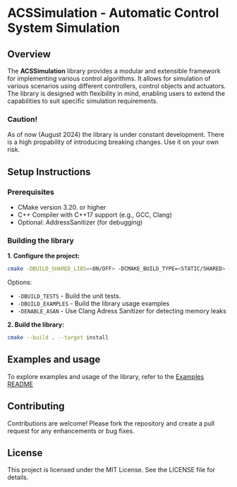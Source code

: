 # ACSSimulation - Automatic Control System Simulation

## Overview

The **ACSSimulation** library provides a modular and extensible framework for implementing various control algorithms. It allows for simulation of various scenarios using different controllers, control objects and actuators. The library is designed with flexibility in mind, enabling users to extend the capabilities to suit specific simulation requirements.

### **Caution!**

As of now (August 2024) the library is under constant development. There is a high propability of introducing breaking changes. Use it on your own risk.

## Setup Instructions

### Prerequisites

* CMake version 3.20. or higher
* C++ Compiler with C++17 support (e.g., GCC, Clang)
* Optional: AddressSanitizer (for debugging)

### Building the library

**1. Configure the project:**

```bash
cmake -DBUILD_SHARED_LIBS=<ON/OFF> -DCMAKE_BUILD_TYPE=<STATIC/SHARED> -B ./build -S .
```

Options:

* `-DBUILD_TESTS` - Build the unit tests.
* `-DBUILD_EXAMPLES` - Build the library usage examples
* `-DENABLE_ASAN` - Use Clang Adress Sanitizer for detecting memory leaks

**2. Build the library:**

```bash  
cmake --build . --target install 
```

## Examples and usage

To explore examples and usage of the library, refer to the [Examples README](./examples/README.md)

## Contributing

Contributions are welcome! Please fork the repository and create a pull request for any enhancements or bug fixes.

## License

This project is licensed under the MIT License. See the LICENSE file for details.
